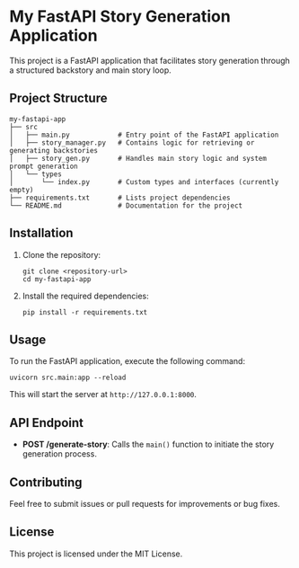 # My FastAPI Story Generation Application

This project is a FastAPI application that facilitates story generation through a structured backstory and main story loop. 

## Project Structure

```
my-fastapi-app
├── src
│   ├── main.py            # Entry point of the FastAPI application
│   ├── story_manager.py   # Contains logic for retrieving or generating backstories
│   ├── story_gen.py       # Handles main story logic and system prompt generation
│   └── types
│       └── index.py       # Custom types and interfaces (currently empty)
├── requirements.txt       # Lists project dependencies
└── README.md              # Documentation for the project
```

## Installation

1. Clone the repository:
   ```
   git clone <repository-url>
   cd my-fastapi-app
   ```

2. Install the required dependencies:
   ```
   pip install -r requirements.txt
   ```

## Usage

To run the FastAPI application, execute the following command:

```
uvicorn src.main:app --reload
```

This will start the server at `http://127.0.0.1:8000`.

## API Endpoint

- **POST /generate-story**: Calls the `main()` function to initiate the story generation process.

## Contributing

Feel free to submit issues or pull requests for improvements or bug fixes. 

## License

This project is licensed under the MIT License.